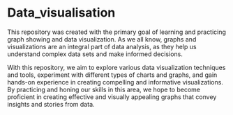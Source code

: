 # Data_visualisation

This repository was created with the primary goal of learning and practicing graph showing and data visualization. 
As we all know, graphs and visualizations are an integral part of data analysis, as they help us understand complex data sets and make informed decisions. 

With this repository, we aim to explore various data visualization techniques and tools, experiment with different types of charts and graphs, and gain hands-on experience in creating compelling and informative visualizations. 
By practicing and honing our skills in this area, we hope to become proficient in creating effective and visually appealing graphs that convey insights and stories from data.
